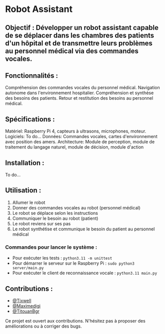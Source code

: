 # Robot Assistant

## Objectif : Développer un robot assistant capable de se déplacer dans les chambres des patients d'un hôpital et de transmettre leurs problèmes au personnel médical via des commandes vocales.


## Fonctionnalités :

Compréhension des commandes vocales du personnel médical.
Navigation autonome dans l'environnement hospitalier.
Compréhension et synthèse des besoins des patients.
Retour et restitution des besoins au personnel médical.

## Spécifications :

Matériel: Raspberry Pi 4, capteurs à ultrasons, microphones, moteur.
Logiciels: To do...
Données: Commandes vocales, cartes d'environnement avec position des amers.
Architecture: Module de perception, module de traitement du langage naturel, module de décision, module d'action

## Installation :

To do...

## Utilisation :

1. Allumer le robot
2. Donner des commandes vocales au robot (personnel médical)
3. Le robot se déplace selon les instructions
4. Communiquer le besoin au robot (patient)
5. Le robot reviens sur ses pas
6. Le robot synthétise et communique le besoin du patient au personnel médical

### Commandes pour lancer le système :
- Pour exécuter les tests : `python3.11 -m unittest`
- Pour démarrer le serveur sur le Raspberry Pi : `sudo python3 server/main.py`
- Pour exécuter le client de reconnaissance vocale : `python3.11 main.py`

## Contributions :

* [@Tixwell](https://github.com/Tixwell)
* [@Maximedigi](https://github.com/Maximedigi)
* [@TitouanBgr](https://github.com/TitouanBgr)

Ce projet est ouvert aux contributions. N'hésitez pas à proposer des améliorations ou à corriger des bugs.
